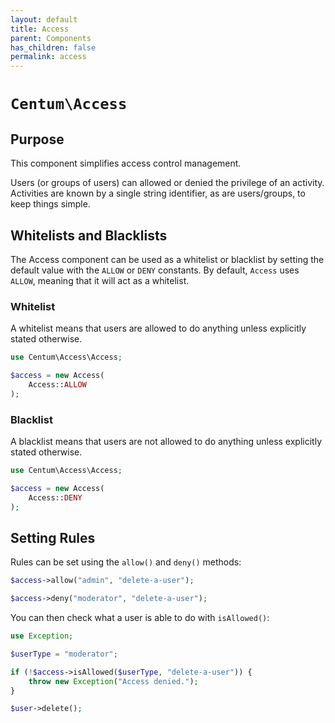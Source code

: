 ```yaml
---
layout: default
title: Access
parent: Components
has_children: false
permalink: access
---
```




# `Centum\Access`

## Purpose

This component simplifies access control management.

Users (or groups of users) can allowed or denied the privilege of an activity.
Activities are known by a single string identifier, as are users/groups, to keep things simple.



## Whitelists and Blacklists

The Access component can be used as a whitelist or blacklist by setting the default value with the `ALLOW` or `DENY` constants.
By default, `Access` uses `ALLOW`, meaning that it will act as a whitelist.

### Whitelist

A whitelist means that users are allowed to do anything unless explicitly stated otherwise.

```php
use Centum\Access\Access;

$access = new Access(
    Access::ALLOW
);
```

### Blacklist

A blacklist means that users are not allowed to do anything unless explicitly stated otherwise.

```php
use Centum\Access\Access;

$access = new Access(
    Access::DENY
);
```



## Setting Rules

Rules can be set using the `allow()` and `deny()` methods:

```php
$access->allow("admin", "delete-a-user");
```

```php
$access->deny("moderator", "delete-a-user");
```

You can then check what a user is able to do with `isAllowed()`:

```php
use Exception;

$userType = "moderator";

if (!$access->isAllowed($userType, "delete-a-user")) {
    throw new Exception("Access denied.");
}

$user->delete();
```
